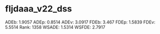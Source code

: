 # fljdaaa_v22_dss

ADEb: 1.9057
ADEp: 0.8514
ADEv: 3.0917
FDEb: 3.467
FDEp: 1.5839
FDEv: 5.5514
Rank: 1358
WSADE: 1.5314
WSFDE: 2.7917